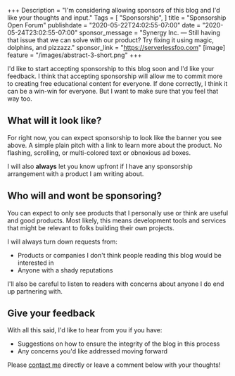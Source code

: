 +++
Description = "I'm considering allowing sponsors of this blog and I'd like your thoughts and input."
Tags = [
  "Sponsorship",
]
title = "Sponsorship Open Forum"
publishdate = "2020-05-22T24:02:55-07:00"
date = "2020-05-24T23:02:55-07:00"
sponsor_message = "Synergy Inc. — Still having that issue that we can solve with our product? Try fixing it using magic, dolphins, and pizzazz."
sponsor_link = "https://serverlessfoo.com"
[image]
    feature = "/images/abstract-3-short.png"
+++

I'd like to start accepting sponsorship to this blog soon and I'd like your feedback. I think that accepting sponsorship will allow me to commit more to creating free educational content for everyone. If done correctly, I think it can be a win-win for everyone. But I want to make sure that you feel that way too.
<!--more-->

## What will it look like?

For right now, you can expect sponsorship to look like the banner you see above. A simple plain pitch with a link to learn more about the product. No flashing, scrolling, or multi-colored text or obnoxious ad boxes.

I will also **always** let you know upfront if I have any sponsorship arrangement with a product I am writing about.

## Who will and wont be sponsoring?

You can expect to only see products that I personally use or think are useful and good products. Most likely, this means development tools and services that might be relevant to folks building their own projects.

  I will always turn down requests from:

  - Products or companies I don't think people reading this blog would be interested in
  - Anyone with a shady reputations

  I'll also be careful to listen to readers with concerns about anyone I do end up partnering with.

## Give your feedback

With all this said, I'd like to hear from you if you have:

- Suggestions on how to ensure the integrity of the blog in this process
- Any concerns you'd like addressed moving forward

Please [contact me](/contact/) directly or leave a comment below with your thoughts!
